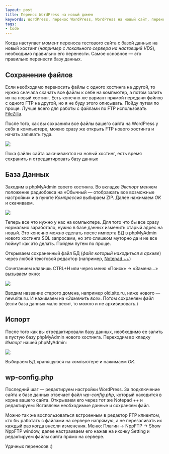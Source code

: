 ```yaml
---
layout: post
title: Перенос WordPress на новый домен
keywords: WordPress, перенос WordPress, WordPress на новый сайт, перенос сайта на новый хостинг, новый хостинг
tags:
- Code
---
```


Когда наступает момент переноса тестового сайта с базой данных на новый хостинг (*например с локального сервера на настоящий VDS*), необходимо правильно его перенести. Самое основное — это правильно перенести базу данных.

## Сохранение файлов

Если необходимо переносить файлы с одного хостинга на другой, то нужно сначала скачать все файлы к себе на компьютер, а потом залить их на новый хостинг. Есть конечно же вариант прямой передачи файлов с одного FTP на другой, но я не буду этого описывать. Пойду путем по проще. Лучше всего для работы с файлами по FTP использовать [FileZilla](http://filezilla-project.org/).

После того, как вы сохранили все файлы вашего сайта на WordPress у себя в компьютере, можно сразу же открыть FTP нового хостинга и начать заливать туда.

![]({{site.url}}/upload/article/2012/07/30/screen_00.png)

Пока файлы сайта закачиваются на новый хостинг, есть время сохранить и отредактировать базу данных

## База Данных

Заходим в phpMyAdmin своего хостинга. Во вкладке *Экспорт* меняем положение радиобокса на «Обычный — отображать все возможные настройки» и в пункте *Компрессия* выбираем ZIP. Далее нажимаем *OK* и скачиваем.

![]({{site.url}}/upload/article/2012/07/30/screen_01.png)

Теперь все что нужно у нас на компьютере. Для того что бы все сразу нормально заработало, нужно в базе данных изменить старый адрес на новый. Это конечно можно сделать после импорта БД в phpMyAdmin нового хостинга SQL запросами, но это слишком муторно да и не все поймут как это делать. Пойдем путем по проще.

Открываем сохраненный файл БД (*файл который находиться в архиве*) через любой текстовой редактор (например, [Notepad ++](http://notepad-plus-plus.org/))

Сочетанием клавишь CTRL+Н или через меню «Поиск» → «Замена…» вызываем окно:

![]({{site.url}}/upload/article/2012/07/30/screen_02.png)

Вводим название старого домена, например old.site.ru, ниже нового — new.site.ru. И нажимаем на *«Заменить все»*. Потом сохраняем файл (если база данных мало весит, то можно и не архивировать.)

## Испорт

После того как вы отредактировали базу данных, необходимо ее залить в пустую базу phpMyAdmin нового хостинга.
Переходим во кладку *Импорт* нашей phpMyAdmin:

![]({{site.url}}/upload/article/2012/07/30/screen_03.png)

Выбираем БД хранящуюся на компьютере и нажимаем *ОК*.

## wp-config.php

Последний шаг — редактируем настройки WordPress. За подключение сайта к базе данных отвечает файл *wp-config.php*, который находится в корне вашего сайта. Открываем его через тот же Notepad ++ и редактируем: Вставляем необходимые данные и сохраняем файл.

Можно так же воспользоваться встроенным в редактор FTP клиентом, кто бы работать с файлами на сервере напрямую, а не перезаливать их каждый раз когда внесли изменения.
Меню: Плагин → NppFTP → Show NppFTP window, далее настраиваем его нажав на иконку Setting и редактируем файлы сайта прямо на сервере.

Удачных переносов :)